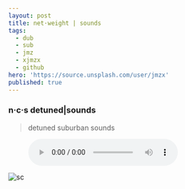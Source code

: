 ```yaml
---
layout: post
title: net·weight | sounds
tags:
  - dub
  - sub
  - jmz
  - xjmzx
  - github
hero: 'https://source.unsplash.com/user/jmzx'
published: true
---
```

### n·c·s detuned|sounds
>detuned suburban sounds

<figure>
    <audio
        controls
        src="/uploads/audio/01_Integration.m4a">Yah browser<code>is</code> balls.
    </audio>
</figure>

![sc](https://www.jmzx.uk/uploads/sc.png)
